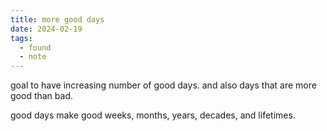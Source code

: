 ```yaml
---
title: more good days
date: 2024-02-19
tags:
  - found
  - note
---
```


goal to have increasing number of good days. and also days that are more good than bad.

good days make good weeks, months, years, decades, and lifetimes.
